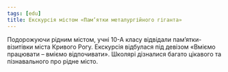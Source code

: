```yaml
---
tags: [edu]
title: Екскурсія містом «Пам’ятки металургійного гіганта»
---
```


Подорожуючи рідним містом, учні 10-А класу відвідали пам’ятки-візитівки міста Кривого Рогу. Екскурсія відбулася під девізом «Вміємо працювати – вміємо відпочивати». Школярі дізналися багато цікавого та пізнавального про рідне місто.

<slideshow id="72157693389217161"></slideshow>
